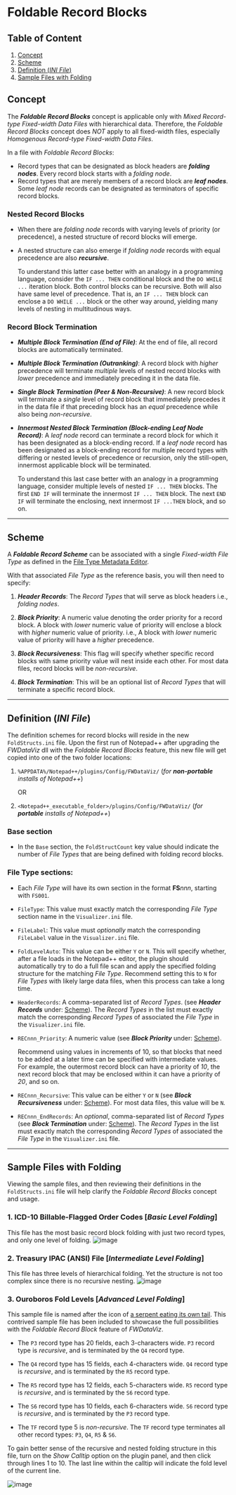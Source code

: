# Foldable Record Blocks

## Table of Content
1. [Concept](#Concept)
2. [Scheme](#Scheme)
3. [Definition (_INI File_)](#Definition-INI-File)
4. [Sample Files with Folding](#Sample-Files-with-Folding)

## Concept
The **_Foldable Record Blocks_** concept is applicable only with _Mixed Record-type Fixed-width Data Files_ with hierarchical data. Therefore, the _Foldable Record Blocks_ concept does _NOT_ apply to all fixed-width files, especially _Homogenous Record-type Fixed-width Data Files_.

In a file with _Foldable Record Blocks_:
* Record types that can be designated as block headers are **_folding nodes_**. Every record block starts with a _folding node_.
* Record types that are merely members of a record block are **_leaf nodes_**. Some _leaf node_ records can be designated as terminators of specific record blocks.

### Nested Record Blocks
* When there are _folding node_ records with varying levels of priority (or precedence), a nested structure of record blocks will emerge.

* A nested structure can also emerge if _folding node_ records with equal precedence are also **_recursive_**.

  To understand this latter case better with an analogy in a programming language, consider the `IF ... THEN` conditional block and the `DO WHILE ...` iteration block. Both control blocks can be recursive. Both will also have same level of precedence. That is, an `IF ... THEN` block can enclose a `DO WHILE ...` block or the other way around, yielding many levels of nesting in multitudinous ways.

### Record Block Termination
* **_Multiple Block Termination (End of File)_**: At the end of file, all record blocks are automatically terminated.

* **_Multiple Block Termination (Outranking)_**: A record block with _higher_ precedence will terminate _multiple_ levels of nested record blocks with _lower_ precedence and immediately preceding it in the data file.

* **_Single Block Termination (Peer & Non-Recursive)_**: A new record block will terminate a _single_ level of record block that immediately precedes it in the data file if that preceding block has an _equal_ precedence while also being _non-recursive_.

* **_Innermost Nested Block Termination (Block-ending Leaf Node Record)_**: A _leaf node_ record can terminate a record block for which it has been designated as a block-ending record. If a _leaf node_ record has been designated as a block-ending record for multiple record types with differing or nested levels of precedence or recursion, only the still-open, innermost applicable block will be terminated.

  To understand this last case better with an analogy in a programming language, consider multiple levels of nested `IF ... THEN` blocks. The first `END IF` will terminate the innermost `IF ... THEN` block. The next `END IF` will terminate the enclosing, next innermost `IF ...THEN` block, and so on.

---

## Scheme
A **_Foldable Record Scheme_** can be associated with a single _Fixed-width File Type_ as defined in the [File Type Metadata Editor](https://github.com/shriprem/FWDataViz/blob/master/docs/file_type_config_dialog.md).

With that associated _File Type_ as the reference basis, you will then need to specify:
1. **_Header Records_**: The _Record Types_ that will serve as block headers i.e., _folding nodes_.

2. **_Block Priority_**: A numeric value denoting the order priority for a record block. A block with _lower_ numeric value of priority will enclose a block with _higher_ numeric value of priority. i.e., A block with _lower_ numeric value of priority will have a _higher_ precedence.

3. **_Block Recursiveness_**: This flag will specify whether specific record blocks with same priority value will nest inside each other. For most data files, record blocks will be _non-recursive_.

4. **_Block Termination_**: This will be an optional list of _Record Types_ that will terminate a specific record block.


---

## Definition (_INI File_)
The definition schemes for record blocks will reside in the new `FoldStructs.ini` file. Upon the first run of Notepad++ after upgrading the _FWDataViz_ dll with the _Foldable Record Blocks_ feature, this new file will get copied into one of the two folder locations:
1. `%APPDATA%/Notepad++/plugins/Config/FWDataViz/` (_for **non-portable** installs of Notepad++_)

    OR

2. `<Notepad++_executable_folder>/plugins/Config/FWDataViz/` (_for **portable** installs of Notepad++_)


### Base section
* In the `Base` section, the `FoldStructCount` key value should indicate the number of _File Types_ that are being defined with folding record blocks.


### File Type sections:
* Each _File Type_ will have its own section in the format **FS**_nnn_, starting with `FS001`.

* `FileType`: This value must exactly match the corresponding _File Type_ section name in the `Visualizer.ini` file.

* `FileLabel`: This value must _optionally_ match the corresponding `FileLabel` value in the `Visualizer.ini` file.

* `FoldLevelAuto`: This value can be either `Y` or `N`. This will specify whether, after a file loads in the Notepad++ editor, the plugin should automatically try to do a full file scan and apply the specified folding structure for the matching _File Type_. Recommend setting this to `N` for _File Types_ with likely large data files, when this process can take a long time.

* `HeaderRecords`: A comma-separated list of _Record Types_. (see **_Header Records_** under: [Scheme](#scheme)). The _Record Types_ in the list must exactly match the corresponding _Record Types_ of associated the _File Type_ in the `Visualizer.ini` file.

* `RECnnn_Priority`: A numeric value (see **_Block Priority_** under: [Scheme](#scheme)).

  Recommend using values in increments of  10, so that blocks that need to be added at a later time can be specified with intermediate values. For example, the outermost record block can have a priority of _10_, the next record block that may be enclosed within it can have a priority of _20_, and so on.

* `RECnnn_Recursive`: This value can be either `Y` or `N` (see **_Block Recursiveness_** under: [Scheme](#scheme)). For most data files, this value will be `N`.


* `RECnnn_EndRecords`: An _optional_, comma-separated list of _Record Types_ (see **_Block Termination_** under: [Scheme](#scheme)). The _Record Types_ in the list must exactly match the corresponding _Record Types_ of associated the _File Type_ in the `Visualizer.ini` file.

---

## Sample Files with Folding
Viewing the sample files, and then reviewing their definitions in the `FoldStructs.ini` file will help clarify the _Foldable Record Blocks_ concept and usage.

### 1. ICD-10 Billable-Flagged Order Codes [_Basic Level Folding_]
This file has the most basic record block folding with just two record types, and only one level of folding.
![image](https://raw.githubusercontent.com/shriprem/FWDataViz/master/images/foldable_orders_file.png)


### 2. Treasury IPAC (ANSI) File [_Intermediate Level Folding_]
This file has three levels of hierarchical folding. Yet the structure is not too complex since there is no recursive nesting.
![image](https://raw.githubusercontent.com/shriprem/FWDataViz/master/images/foldable_ipac_file.png)


### 3. Ouroboros Fold Levels [_Advanced Level Folding_]
This sample file is named after the icon of [a serpent eating its own tail](https://en.wikipedia.org/wiki/Ouroboros). This contrived sample file has been included to showcase the full possibilities with the _Foldable Record Block_ feature of _FWDataViz_.

* The `P3` record type has 20 fields, each 3-characters wide. `P3` record type is _recursive_, and is terminated by the `Q4` record type.

* The `Q4` record type has 15 fields, each 4-characters wide. `Q4` record type is _recursive_, and is terminated by the `R5` record type.

* The `R5` record type has 12 fields, each 5-characters wide. `R5` record type is _recursive_, and is terminated by the `S6` record type.

* The `S6` record type has 10 fields, each 6-characters wide. `S6` record type is _recursive_, and is terminated by the `P3` record type.

* The `TF` record type 5 is _non-recursive_. The `TF` record type terminates all other record types: `P3`, `Q4`, `R5` & `S6`.

To gain better sense of the recursive and nested folding structure in this file, turn on the _Show Calltip_ option on the plugin panel, and then click through lines 1 to 10. The last line within the calltip will indicate the fold level of the current line.

![image](https://raw.githubusercontent.com/shriprem/FWDataViz/master/images/foldable_ouroboros_file.png)
